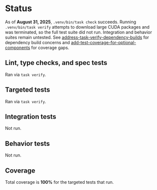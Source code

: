 # Status

As of **August 31, 2025**, `.venv/bin/task check` succeeds. Running
`.venv/bin/task verify` attempts to download large CUDA packages and was
terminated, so the full test suite did not run. Integration and behavior suites
remain untested. See
[address-task-verify-dependency-builds](issues/address-task-verify-dependency-builds.md)
for dependency build concerns and
[add-test-coverage-for-optional-components](issues/add-test-coverage-for-optional-components.md)
for coverage gaps.

## Lint, type checks, and spec tests
Ran via `task verify`.

## Targeted tests
Ran via `task verify`.

## Integration tests
Not run.

## Behavior tests
Not run.

## Coverage
Total coverage is **100%** for the targeted tests that run.

